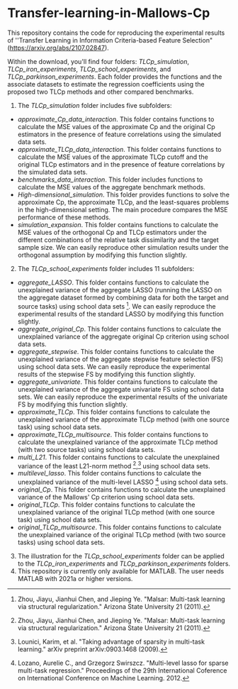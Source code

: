 # Transfer-learning-in-Mallows-Cp
This repository contains the code for reproducing the experimental results of ''Transfer Learning in Information Criteria-based Feature Selection" (https://arxiv.org/abs/2107.02847).

Within the download, you'll find four folders: *TLCp_simulation*, *TLCp_iron_experiments*, *TLCp_school_experiments*, and *TLCp_parkinson_experiments*. Each folder provides the functions and the associate datasets to estimate the regression coefficients using the proposed two TLCp methods and other compared benchmarks.
1. The *TLCp_simulation* folder includes five subfolders:
- *approximate_Cp_data_interaction*. This folder contains functions to calculate the MSE values of the approximate Cp and the original Cp estimators in the presence of feature correlations using the simulated data sets.
- *approximate_TLCp_data_interaction*. This folder contains functions to calculate the MSE values of the approximate TLCp cutoff and the original TLCp estimators and in the presence of feature correlations by the simulated data sets.
- *benchmarks_data_interaction*. This folder includes functions to calculate the MSE values of the aggregate benchmark methods.
- *High-dimensional_simulation*. This folder provides functions to solve the approximate Cp, the approximate TLCp, and the least-squares problems in the high-dimensional setting. The main procedure compares the MSE performance of these methods.
- *simulation_expansion*. This folder contains functions to calculate the MSE values of the orthogonal Cp and TLCp estimators under the different combinations of the relative task dissimilarity and the target sample size. We can easily reproduce other simulation results under the orthogonal assumption by modifying this function slightly.
2. The *TLCp_school_experiments* folder includes 11 subfolders:
- *aggregate_LASSO*. This folder contains functions to calculate the unexplained variance of the aggregate LASSO (running the LASSO on the aggregate dataset formed by combining data for both the target and source tasks) using school data sets [^1]. We can easily reproduce the experimental results of the standard LASSO by modifying this function slightly.
- *aggregate_original_Cp*. This folder contains functions to calculate the unexplained variance of the aggregate original Cp criterion using school data sets.
- *aggregate_stepwise*. This folder contains functions to calculate the unexplained variance of the aggregate stepwise feature selection (FS) using school data sets. We can easily reproduce the experimental results of the stepwise FS by modifying this function slightly.
- *aggregate_univariate*. This folder contains functions to calculate the unexplained variance of the aggregate univariate FS using school data sets. We can easily reproduce the experimental results of the univariate FS by modifying this function slightly.
- *approximate_TLCp*. This folder contains functions to calculate the unexplained variance of the approximate TLCp method (with one source task) using school data sets. 
- *approximate_TLCp_multisource*. This folder contains functions to calculate the unexplained variance of the approximate TLCp method (with two source tasks) using school data sets. 
- *multi_L21*. This folder contains functions to calculate the unexplained variance of the least L21-norm method [^1],[^2] using school data sets. 
- *multilevel_lasso*. This folder contains functions to calculate the unexplained variance of the multi-level LASSO [^3] using school data sets. 
- *original_Cp*. This folder contains functions to calculate the unexplained variance of the Mallows' Cp criterion using school data sets.
- *original_TLCp*. This folder contains functions to calculate the unexplained variance of the original TLCp method (with one source task) using school data sets.
- *original_TLCp_multisource*. This folder contains functions to calculate the unexplained variance of the original TLCp method (with two source tasks) using school data sets.
3. The illustration for the *TLCp_school_experiments* folder can be applied to the *TLCp_iron_experiments* and *TLCp_parkinson_experiments* folders.
4. This repository is currently only available for MATLAB. The user needs MATLAB with 2021a or higher versions.
[^1]: Zhou, Jiayu, Jianhui Chen, and Jieping Ye. "Malsar: Multi-task learning via structural regularization." Arizona State University 21 (2011).
[^2]: Lounici, Karim, et al. "Taking advantage of sparsity in multi-task learning." arXiv preprint arXiv:0903.1468 (2009).
[^3]: Lozano, Aurelie C., and Grzegorz Swirszcz. "Multi-level lasso for sparse multi-task regression." Proceedings of the 29th International Coference on International Conference on Machine Learning. 2012.
